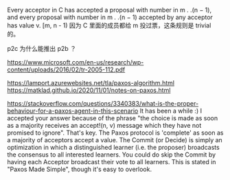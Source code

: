 Every acceptor in C has accepted a proposal with number in
m . .(n − 1), and every proposal with number in m . .(n − 1)
accepted by any acceptor has value v.
[m, n - 1) 因为 C 里面的成员都给 m 投过票，这条规则是 trivial 的。

p2c 为什么能推出 p2b ？

https://www.microsoft.com/en-us/research/wp-content/uploads/2016/02/tr-2005-112.pdf

https://lamport.azurewebsites.net/tla/paxos-algorithm.html
https://matklad.github.io/2020/11/01/notes-on-paxos.html

https://stackoverflow.com/questions/3340383/what-is-the-proper-behaviour-for-a-paxos-agent-in-this-scenario
It has been a while :) I accepted your answer because of the phrase "the choice is made as soon as a majority receives an accept!(n, v) message which they have not promised to ignore". That's key. The Paxos protocol is 'complete' as soon as a majority of acceptors accept a value. The Commit (or Decide) is simply an optimization in which a distinguished learner (i.e. the proposer) broadcasts the consensus to all interested learners. You could do skip the Commit by having each Acceptor broadcast their vote to all learners. This is stated in "Paxos Made Simple", though it's easy to overlook.
